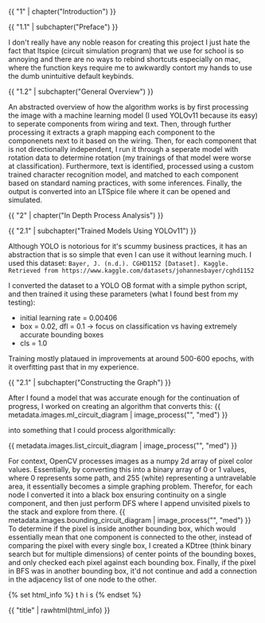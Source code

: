 {{ "1" | chapter("Introduction") }}

{{ "1.1" | subchapter("Preface") }}

I don't really have any noble reason for creating this project I just hate the fact that ltspice (circuit simulation program) that we use for school is so annoying and there are no ways to rebind shortcuts especially on mac, where the function keys require me to awkwardly contort my hands to use the dumb unintuitive default keybinds.
 
{{ "1.2" | subchapter("General Overview") }}

An abstracted overview of how the algorithm works is by first processing the image with a machine learning model (I used YOLOv11 because its easy) to seperate components from wiring and text. Then, through further processing it extracts a graph mapping each component to the componenets next to it based on the wiring. Then, for each component that is not directionally independent, I run it through a seperate model with rotation data to determine rotation (my trainings of that model were worse at classification). Furthermore, text is identified, processed using a custom trained character recognition model, and matched to each component based on standard naming practices, with some inferences. Finally, the output is converted into an LTSpice file where it can be opened and simulated.

{{ "2" | chapter("In Depth Process Analysis") }}

{{ "2.1" | subchapter("Trained Models Using YOLOv11") }}

Although YOLO is notorious for it's scummy business practices, it has an abstraction that is so simple that even I can use it without learning much. I used this dataset: 
`Bayer, J. (n.d.). CGHD1152 [Dataset]. Kaggle. Retrieved from https://www.kaggle.com/datasets/johannesbayer/cghd1152`

I converted the dataset to a YOLO OB format with a simple python script, and then trained it using these parameters (what I found best from my testing):
- initial learning rate = 0.00406 
- box = 0.02, dfl = 0.1 -> focus on classification vs having extremely accurate bounding boxes
- cls = 1.0 

Training mostly plataued in improvements at around 500-600 epochs, with it overfitting past that in my experience. 

{{ "2.1" | subchapter("Constructing the Graph") }}

After I found a model that was accurate enough for the continuation of progress, I worked on creating an algorithm that converts this:
{{ metadata.images.ml_circuit_diagram | image_process("", "med") }}

into something that I could process algorithmically:

{{ metadata.images.list_circuit_diagram | image_process("", "med") }}

For context, OpenCV processes images as a numpy 2d array of pixel color values. Essentially, by converting this into a binary array of 0 or 1 values, where 0 represents some path, and 255 (white) representing a untravelable area, it essentially becomes a simple graphing problem. Therefor, for each node I converted it into a black box ensuring continuity on a single component, and then just perform DFS where I append unvisited pixels to the stack and explore from there. 
{{ metadata.images.bounding_circuit_diagram | image_process("", "med") }}
To determine if the pixel is inside another bounding box, which would essentially mean that one component is connected to the other, instead of comparing the pixel with every single box, I created a KDtree (think binary search but for multiple dimensions) of center points of the bounding boxes, and only checked each pixel against each bounding box. Finally, if the pixel in BFS was in another bounding box, it'd not continue and add a connection in the adjacency list of one node to the other.

{% set html_info %}
t
h
i
s
{% endset %}


{{ "title" | rawhtml(html_info) }}

